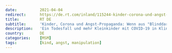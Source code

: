```yaml
---
date:          2021-04-04
redirect:      https://de.rt.com/inland/115244-kinder-corona-und-angst-propaganda/
title:         RT DE
subtitle:      'Kinder, Corona und Angst-Propaganda: Wenn aus "Blinddarm" und Co. schwerkranke COVID-Babys werden'
description:   'Ein Todesfall und mehr Kleinkinder mit COVID-19 in Kliniken? An der Nachricht, die von mehreren Medien und einer Nachrichtenagentur verbreitet wurde, ist wohl nur eines stimmig: Mehr Kinder wurden positiv getestet. Was ihnen fehlte, dazu gibt es keine Daten. Ein Faktencheck.'
country:       DE
categories:    [MSM]
tags:          [kind, angst, manipulation]
---
```

